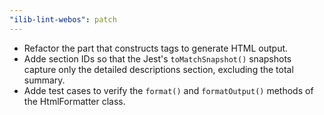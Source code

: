 ```yaml
---
"ilib-lint-webos": patch
---
```


- Refactor the part that constructs tags to generate HTML output.
- Adde section IDs so that the Jest's `toMatchSnapshot()` snapshots capture only the detailed descriptions section, excluding the total summary.
- Adde test cases to verify the `format()` and `formatOutput()` methods of the HtmlFormatter class.